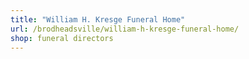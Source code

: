```yaml
---
title: "William H. Kresge Funeral Home"
url: /brodheadsville/william-h-kresge-funeral-home/
shop: funeral directors
---
```

